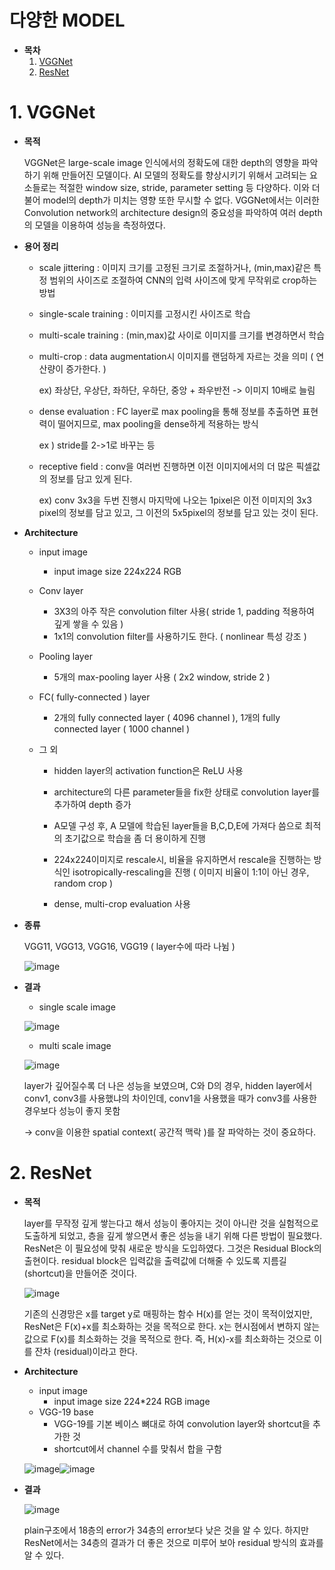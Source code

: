 # 다양한 MODEL

- **목차**
  1. [VGGNet](#1-vggnet)
  2. [ResNet](#2-resnet)

# 1. VGGNet

- **목적**

   VGGNet은 large-scale image 인식에서의 정확도에 대한 depth의 영향을 파악하기 위해 만들어진 모델이다. AI 모델의 정확도를 향상시키기 위해서 고려되는 요소들로는 적절한 window size, stride, parameter setting 등 다양하다. 이와 더불어 model의 depth가 미치는 영향 또한 무시할 수 없다. VGGNet에서는 이러한 Convolution network의 architecture design의 중요성을 파악하여 여러 depth의 모델을 이용하여 성능을 측정하였다. 

- **용어 정리**

  - scale jittering : 이미지 크기를 고정된 크기로 조절하거나, (min,max)같은 특정 범위의 사이즈로 조절하여 CNN의 입력 사이즈에 맞게 무작위로 crop하는 방법

  - single-scale training : 이미지를 고정시킨 사이즈로 학습

  - multi-scale training : (min,max)값 사이로 이미지를 크기를 변경하면서 학습

  - multi-crop : data augmentation시 이미지를 랜덤하게 자르는 것을 의미 ( 연산량이 증가한다. )

    ex) 좌상단, 우상단, 좌하단, 우하단, 중앙 + 좌우반전 -> 이미지 10배로 늘림

  - dense evaluation : FC layer로 max pooling을 통해 정보를 추출하면 표현력이 떨어지므로, max pooling을 dense하게 적용하는 방식

    ex ) stride를 2->1로 바꾸는 등

  - receptive field : conv을 여러번 진행하면 이전 이미지에서의 더 많은 픽셀값의 정보를 담고 있게 된다. 

    ex) conv 3x3을 두번 진행시 마지막에 나오는 1pixel은 이전 이미지의 3x3 pixel의 정보를 담고 있고, 그 이전의 5x5pixel의 정보를 담고 있는 것이 된다. 

- **Architecture**

  - input image
    - input image size 224x224 RGB
  - Conv layer
    - 3X3의 아주 작은 convolution filter 사용( stride 1, padding 적용하여 깊게 쌓을 수 있음 )
    - 1x1의 convolution filter를 사용하기도 한다. ( nonlinear 특성 강조 )

  - Pooling layer

    - 5개의 max-pooling layer 사용 ( 2x2 window, stride 2 )

  - FC( fully-connected ) layer

    - 2개의 fully connected layer ( 4096 channel ), 1개의 fully connected layer ( 1000 channel )

  - 그 외

    - hidden layer의 activation function은 ReLU 사용

    - architecture의 다른 parameter들을 fix한 상태로 convolution layer를 추가하여 depth 증가

    - A모델 구성 후, A 모델에 학습된 layer들을 B,C,D,E에 가져다 씀으로 최적의 초기값으로 학습을 좀 더 용이하게 진행 

    - 224x224이미지로 rescale시, 비율을 유지하면서 rescale을 진행하는 방식인 isotropically-rescaling을 진행 ( 이미지 비율이 1:1이 아닌 경우, random crop )

    - dense, multi-crop evaluation 사용

      

  

- **종류**

  VGG11, VGG13, VGG16, VGG19 ( layer수에 따라 나뉨 )

  ![image](https://user-images.githubusercontent.com/71866756/147485941-829a239b-3950-48d3-bb7c-03f406cacaf2.png)


- **결과**

  - single scale image

  ![image](https://user-images.githubusercontent.com/71866756/147485983-fc610bc5-f361-403f-a1cc-f144ef12db52.png)

  - multi scale image

  ![image](https://user-images.githubusercontent.com/71866756/147486003-992aa8ae-3c0f-4346-a09e-cd146faecc2a.png)

  layer가 깊어질수록 더 나은 성능을 보였으며, C와 D의 경우, hidden layer에서 conv1, conv3를 사용했냐의 차이인데, conv1을 사용했을 때가 conv3를 사용한 경우보다 성능이 좋지 못함

  -> conv을 이용한 spatial context( 공간적 맥락 )를 잘 파악하는 것이 중요하다.  



# 2. ResNet

- **목적**

  layer를 무작정 깊게 쌓는다고 해서 성능이 좋아지는 것이 아니란 것을 실험적으로 도출하게 되었고, 층을 깊게 쌓으면서 좋은 성능을 내기 위해 다른 방법이 필요했다. ResNet은 이 필요성에 맞춰 새로운 방식을 도입하였다. 그것은 Residual Block의 출현이다. residual block은 입력값을 출력값에 더해줄 수 있도록 지름길 (shortcut)을 만들어준 것이다. 

  ![image](https://user-images.githubusercontent.com/71866756/147486174-c800f379-19e4-4772-90c5-6acac0c58bda.png)

  기존의 신경망은 x를 target y로 매핑하는 함수 H(x)를 얻는 것이 목적이었지만, ResNet은 F(x)+x를 최소화하는 것을 목적으로 한다. x는 현시점에서 변하지 않는 값으로 F(x)를 최소화하는 것을 목적으로 한다. 즉, H(x)-x를 최소화하는 것으로 이를 잔차 (residual)이라고 한다.

- **Architecture**

  - input image
    - input image size 224*224 RGB image
  - VGG-19 base
    - VGG-19를 기본 베이스 뼈대로 하여 convolution layer와 shortcut을 추가한 것
    - shortcut에서 channel 수를 맞춰서 합을 구함

  ![image](https://user-images.githubusercontent.com/71866756/147486208-64249115-26d8-421f-b9ef-d8dffe080c46.png)![image](https://user-images.githubusercontent.com/71866756/147486238-9ce63988-f1bc-488b-bc30-e6d2288c1328.png)

  

- **결과**

  ![image](https://user-images.githubusercontent.com/71866756/147486268-89251097-344d-4137-a40a-9331d64d974d.png)

  plain구조에서 18층의 error가 34층의 error보다 낮은 것을 알 수 있다. 하지만 ResNet에서는 34층의 결과가 더 좋은 것으로 미루어 보아 residual 방식의 효과를 알 수 있다. 
